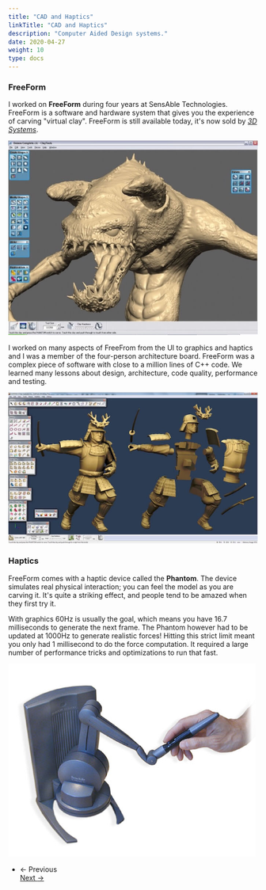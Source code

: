 ```yaml
---
title: "CAD and Haptics"
linkTitle: "CAD and Haptics"
description: "Computer Aided Design systems."
date: 2020-04-27
weight: 10
type: docs
---
```


### FreeForm

I worked on **FreeForm** during four years at SensAble Technologies. FreeForm is
a software and hardware system that gives you the experience of carving "virtual
clay". FreeForm is still available today, it's now sold by [*3D
Systems*](https://www.3dsystems.com/software/geomagic-freeform).

![FreeForm Demon](freeform-demon.jpg)

I worked on many aspects of FreeFrom from the UI to graphics and haptics and I
was a member of the four-person architecture board. FreeForm was a complex piece
of software with close to a million lines of C++ code. We learned many lessons
about design, architecture, code quality, performance and testing.

![FreeForm Model](freeform-model.jpg)

### Haptics

FreeForm comes with a haptic device called the **Phantom**. The device simulates
real physical interaction; you can feel the model as you are carving it. It's
quite a striking effect, and people tend to be amazed when they first try it.

With graphics 60Hz is usually the goal, which means you have 16.7 milliseconds
to generate the next frame. The Phantom however had to be updated at 1000Hz to
generate realistic forces! Hitting this strict limit meant you only had 1
millisecond to do the force computation. It required a large number of
performance tricks and optimizations to run that fast.

![Phantom](phantom.jpg)

<ul class="list-unstyled d-flex justify-content-between align-items-center mb-0 pt-5">
  <li>
    <a  class="btn btn-primary  disabled"><span class="mr-1">←</span> Previous</a>
  </li>
    <a href="/about/cloud" class="btn btn-primary ">Next <span class="ml-1">→</span></a>
  </li>
</ul>
